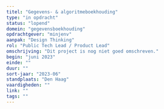 ```yaml
---
titel: "Gegevens- & algoritmeboekhouding"
type: "in opdracht"
status: "lopend"
domein: "gegevensboekhouding"
opdrachtgever: "minjenv"
aanpak: "Design Thinking"
rol: "Public Tech Lead / Product Lead"
omschrijving: "Dit project is nog niet goed omschreven."
begin: "juni 2023"
einde: ""
duur: ""
sort-jaar: "2023-06"
standplaats: "Den Haag"
vaardigheden: ""
link: ""
tags: ""
---
```

